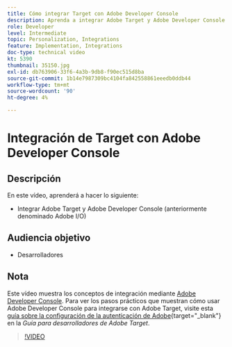 ```yaml
---
title: Cómo integrar Target con Adobe Developer Console
description: Aprenda a integrar Adobe Target y Adobe Developer Console.
role: Developer
level: Intermediate
topic: Personalization, Integrations
feature: Implementation, Integrations
doc-type: technical video
kt: 5390
thumbnail: 35150.jpg
exl-id: db763906-33f6-4a3b-9db8-f90ec515d8ba
source-git-commit: 1b14e7987309bc4104fa842558861eeedb0ddb44
workflow-type: tm+mt
source-wordcount: '90'
ht-degree: 4%

---
```


# Integración de Target con Adobe Developer Console

## Descripción

En este vídeo, aprenderá a hacer lo siguiente:

* Integrar Adobe Target y Adobe Developer Console (anteriormente denominado Adobe I/O)

## Audiencia objetivo

* Desarrolladores

## Nota

Este vídeo muestra los conceptos de integración mediante [Adobe Developer Console](https://developer.adobe.com/developer-console/). Para ver los pasos prácticos que muestran cómo usar Adobe Developer Console para integrarse con Adobe Target, visite esta [guía sobre la configuración de la autenticación de Adobe](https://experienceleague.adobe.com/docs/target-dev/developer/api/configure-authentication.html?lang=es){target="_blank"} en la *Guía para desarrolladores de Adobe Target*.

>[!VIDEO](https://video.tv.adobe.com/v/35150/?quality=12)
